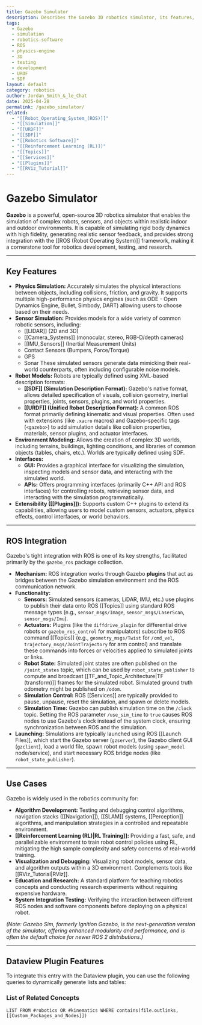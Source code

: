 ```yaml
---
title: Gazebo Simulator
description: Describes the Gazebo 3D robotics simulator, its features, robot/environment modeling, and its integration with ROS.
tags:
  - Gazebo
  - simulation
  - robotics-software
  - ROS
  - physics-engine
  - 3D
  - testing
  - development
  - URDF
  - SDF
layout: default
category: robotics
author: Jordan_Smith_&_le_Chat
date: 2025-04-28
permalink: /gazebo_simulator/
related:
  - "[[Robot_Operating_System_(ROS)]]"
  - "[[Simulation]]"
  - "[[URDF]]"
  - "[[SDF]]"
  - "[[Robotics Software]]"
  - "[[Reinforcement Learning (RL)]]"
  - "[[Topics]]"
  - "[[Services]]"
  - "[[Plugins]]"
  - "[[RViz_Tutorial]]"
---
```


# Gazebo Simulator

**Gazebo** is a powerful, open-source 3D robotics simulator that enables the simulation of complex robots, sensors, and objects within realistic indoor and outdoor environments. It is capable of simulating rigid body dynamics with high fidelity, generating realistic sensor feedback, and provides strong integration with the [[ROS (Robot Operating System)]] framework, making it a cornerstone tool for robotics development, testing, and research.

---

## Key Features

* **Physics Simulation:** Accurately simulates the physical interactions between objects, including collisions, friction, and gravity. It supports multiple high-performance physics engines (such as ODE - Open Dynamics Engine, Bullet, Simbody, DART) allowing users to choose based on their needs.
* **Sensor Simulation:** Provides models for a wide variety of common robotic sensors, including:
    * [[LIDAR]] (2D and 3D)
    * [[Camera_Systems]] (monocular, stereo, RGB-D/depth cameras)
    * [[IMU_Sensors]] (Inertial Measurement Units)
    * Contact Sensors (Bumpers, Force/Torque)
    * GPS
    * Sonar
    These simulated sensors generate data mimicking their real-world counterparts, often including configurable noise models.
* **Robot Models:** Robots are typically defined using XML-based description formats:
    * **[[SDF]] (Simulation Description Format):** Gazebo's native format, allows detailed specification of visuals, collision geometry, inertial properties, joints, sensors, plugins, and world properties.
    * **[[URDF]] (Unified Robot Description Format):** A common ROS format primarily defining kinematic and visual properties. Often used with extensions (like `.xacro` macros) and Gazebo-specific tags (`<gazebo>`) to add simulation details like collision properties, materials, sensor plugins, and actuator interfaces.
* **Environment Modeling:** Allows the creation of complex 3D worlds, including terrains, buildings, lighting conditions, and libraries of common objects (tables, chairs, etc.). Worlds are typically defined using SDF.
* **Interfaces:**
    * **GUI:** Provides a graphical interface for visualizing the simulation, inspecting models and sensor data, and interacting with the simulated world.
    * **APIs:** Offers programming interfaces (primarily C++ API and ROS interfaces) for controlling robots, retrieving sensor data, and interacting with the simulation programmatically.
* **Extensibility ([[Plugins]]):** Supports custom C++ plugins to extend its capabilities, allowing users to model custom sensors, actuators, physics effects, control interfaces, or world behaviors.

---

## ROS Integration

Gazebo's tight integration with ROS is one of its key strengths, facilitated primarily by the `gazebo_ros` package collection.

* **Mechanism:** ROS integration works through Gazebo **plugins** that act as bridges between the Gazebo simulation environment and the ROS communication network.
* **Functionality:**
    * **Sensors:** Simulated sensors (cameras, LiDAR, IMU, etc.) use plugins to publish their data onto ROS [[Topics]] using standard ROS message types (e.g., `sensor_msgs/Image`, `sensor_msgs/LaserScan`, `sensor_msgs/Imu`).
    * **Actuators:** Plugins (like the `diffdrive_plugin` for differential drive robots or `gazebo_ros_control` for manipulators) subscribe to ROS command [[Topics]] (e.g., `geometry_msgs/Twist` for `/cmd_vel`, `trajectory_msgs/JointTrajectory` for arm control) and translate these commands into forces or velocities applied to simulated joints or links.
    * **Robot State:** Simulated joint states are often published on the `/joint_states` topic, which can be used by `robot_state_publisher` to compute and broadcast [[TF_and_Topic_Architecture|TF (transform)]] frames for the simulated robot. Simulated ground truth odometry might be published on `/odom`.
    * **Simulation Control:** ROS [[Services]] are typically provided to pause, unpause, reset the simulation, and spawn or delete models.
    * **Simulation Time:** Gazebo can publish simulation time on the `/clock` topic. Setting the ROS parameter `/use_sim_time` to `true` causes ROS nodes to use Gazebo's clock instead of the system clock, ensuring synchronization between ROS and the simulation.
* **Launching:** Simulations are typically launched using ROS [[Launch Files]], which start the Gazebo server (`gzserver`), the Gazebo client GUI (`gzclient`), load a world file, spawn robot models (using `spawn_model` node/service), and start necessary ROS bridge nodes (like `robot_state_publisher`).

---

## Use Cases

Gazebo is widely used in the robotics community for:

* **Algorithm Development:** Testing and debugging control algorithms, navigation stacks ([[Navigation]]), [[SLAM]] systems, [[Perception]] algorithms, and manipulation strategies in a controlled and repeatable environment.
* **[[Reinforcement Learning (RL)|RL Training]]:** Providing a fast, safe, and parallelizable environment to train robot control policies using RL, mitigating the high sample complexity and safety concerns of real-world training.
* **Visualization and Debugging:** Visualizing robot models, sensor data, and algorithm outputs within a 3D environment. Complements tools like [[RViz_Tutorial|RViz]].
* **Education and Research:** A standard platform for teaching robotics concepts and conducting research experiments without requiring expensive hardware.
* **System Integration Testing:** Verifying the interaction between different ROS nodes and software components before deploying on a physical robot.

*(Note: Gazebo Sim, formerly Ignition Gazebo, is the next-generation version of the simulator, offering enhanced modularity and performance, and is often the default choice for newer ROS 2 distributions.)*

---

## Dataview Plugin Features

To integrate this entry with the Dataview plugin, you can use the following queries to dynamically generate lists and tables:

### List of Related Concepts

```dataview
LIST FROM #robotics OR #kinematics WHERE contains(file.outlinks, [[Custom_Packages_and_Nodes]])